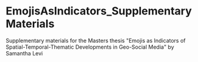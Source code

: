 # EmojisAsIndicators_SupplementaryMaterials
Supplementary materials for the Masters thesis "Emojis as Indicators of Spatial-Temporal-Thematic Developments in Geo-Social Media" by Samantha Levi
